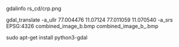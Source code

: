 gdalinfo rs_cd/crp.png

gdal_translate -a_ullr 77.004476 11.07124 77.011059 11.070540 -a_srs EPSG:4326 combined_image_b.bmp combined_image_b_.bmp

sudo apt-get install python3-gdal
